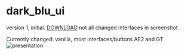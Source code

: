 # dark_blu_ui
version 1, initial.
[DOWNLOAD](https://github.com/m0zeratus/dark_blu_ui/blob/503a589372dca5a3a68c6039b1e1f9a0cc7f1e0a/dark_blu_ui_v1.zip)
not all changed interfaces in screenshot.

Currently changed: vanilla, most interfaces/buttons AE2 and GT
![presentation](https://github.com/user-attachments/assets/7db027d6-f784-4be0-b8ae-624c7a59354b)
